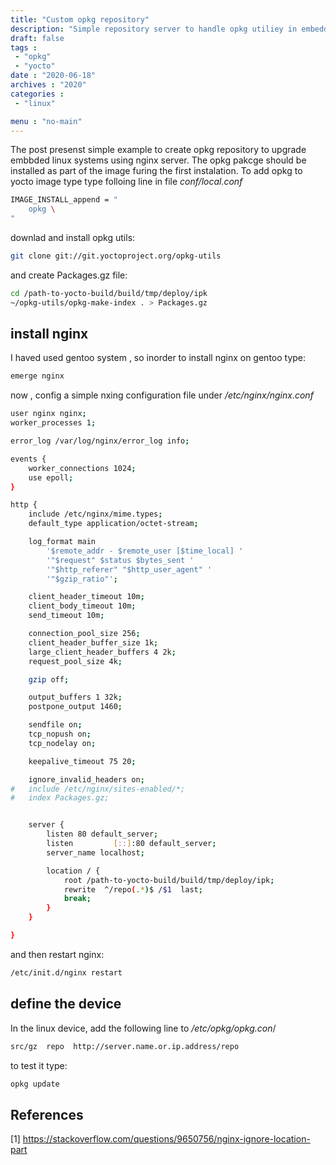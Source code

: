 ```yaml
---
title: "Custom opkg repository"
description: "Simple repository server to handle opkg utiliey in embedded systems"
draft: false
tags : 
 - "opkg"
 - "yocto"
date : "2020-06-18"
archives : "2020"
categories : 
 - "linux"

menu : "no-main"
---
```

The post presenst simple example to create opkg repository to upgrade embbded linux systems using nginx server. The opkg pakcge should be installed as part of the image furing the first instalation. To add opkg to yocto image type type folloing line in file *conf/local.conf*
```bash
IMAGE_INSTALL_append = "
	opkg \
"
```
downlad and install opkg utils:
```bash
git clone git://git.yoctoproject.org/opkg-utils
```

and create Packages.gz file:
```bash
cd /path-to-yocto-build/build/tmp/deploy/ipk
~/opkg-utils/opkg-make-index . > Packages.gz
```

## install nginx
I haved used gentoo system , so inorder to install nginx on gentoo type:
```bash
emerge nginx
```
now , config a simple nxing configuration file under */etc/nginx/nginx.conf*
```bash
user nginx nginx;
worker_processes 1;

error_log /var/log/nginx/error_log info;

events {
	worker_connections 1024;
	use epoll;
}

http {
	include /etc/nginx/mime.types;
	default_type application/octet-stream;

	log_format main
		'$remote_addr - $remote_user [$time_local] '
		'"$request" $status $bytes_sent ' 
		'"$http_referer" "$http_user_agent" '
		'"$gzip_ratio"';

	client_header_timeout 10m;
	client_body_timeout 10m;
	send_timeout 10m;

	connection_pool_size 256;
	client_header_buffer_size 1k;
	large_client_header_buffers 4 2k;
	request_pool_size 4k;

	gzip off;

	output_buffers 1 32k;
	postpone_output 1460;

	sendfile on;
	tcp_nopush on;
	tcp_nodelay on;

	keepalive_timeout 75 20;

	ignore_invalid_headers on;
#	include /etc/nginx/sites-enabled/*;
#	index Packages.gz;


	server {
		listen 80 default_server;
		listen         [::]:80 default_server;
		server_name localhost;

		location / {
			root /path-to-yocto-build/build/tmp/deploy/ipk;
			rewrite  ^/repo(.*)$ /$1  last;
  			break;
		}
	}

}
```

and then restart nginx:
```bash
/etc/init.d/nginx restart
```

## define the device
In the linux device, add the following line to */etc/opkg/opkg.con*/
```bash
src/gz  repo  http://server.name.or.ip.address/repo
```

to test it type:
```bash
opkg update
```

## References
[1] https://stackoverflow.com/questions/9650756/nginx-ignore-location-part
